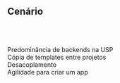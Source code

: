 ## Cenário
<br><br>

<section data-transition="slide">
    Predominância de backends na USP
</section>

<section data-transition="slide">
    Cópia de templates entre projetos
</section>

<section data-transition="slide">
    Desacoplamento
</section>

<section data-transition="slide">
    Agilidade para criar um app
</section>

